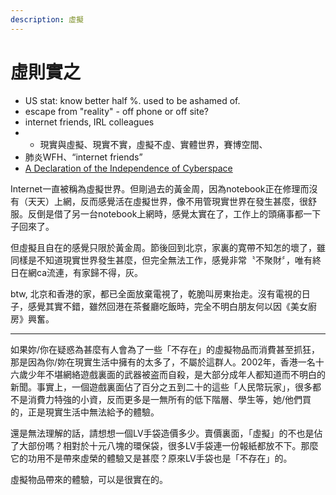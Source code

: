 ```yaml
---
description: 虛擬
---
```


# 虛則實之



* US stat: know better half %. used to be ashamed of.
* escape from "reality" - off phone or off site?
* internet friends, IRL colleagues
* * 現實與虛擬、現實不實，虛擬不虛、實體世界，賽博空間、
* 肺炎WFH、“internet friends”
* [A Declaration of the Independence of Cyberspace](https://www.eff.org/cyberspace-independence)

Internet一直被稱為虛擬世界。但剛過去的黃金周，因為notebook正在修理而沒有（天天）上網，反而感覺活在虛擬世界，像不用管現實世界在發生甚麼，很舒服。反倒是借了另一台notebook上網時，感覺太實在了，工作上的頭痛事都一下子回來了。

但虛擬且自在的感覺只限於黃金周。節後回到北京，家裏的寛帶不知怎的壞了，雖同樣是不知道現實世界發生甚麼，但完全無法工作，感覺非常〝不聚財〞，唯有終日在網ca流連，有家歸不得，灰。

btw, 北京和香港的家，都已全面放棄電視了，乾脆叫房東抬走。沒有電視的日子，感覺其實不錯，雖然回港在茶餐廳吃飯時，完全不明白朋友何以因《美女廚房》興奮。

--------

如果妳/你在疑惑為甚麼有人會為了一些「不存在」的虛擬物品而消費甚至抓狂，那是因為你/妳在現實生活中擁有的太多了，不屬於這群人。2002年，香港一名十六歲少年不堪網絡遊戲裏面的武器被盗而自殺，是大部分成年人都知道而不明白的新聞。事實上，一個遊戲裏面佔了百分之五到二十的這些「人民幣玩家」，很多都不是消費力特強的小資，反而更多是一無所有的低下階層、學生等，她/他們買的，正是現實生活中無法給予的體驗。

還是無法理解的話，請想想一個LV手袋造價多少。賣價裏面，「虛擬」的不也是佔了大部份嗎？相對於十元八塊的環保袋，很多LV手袋連一份報紙都放不下。那麼它的功用不是帶來虛榮的體驗又是甚麼？原來LV手袋也是「不存在」的。

虛擬物品帶來的體驗，可以是很實在的。

